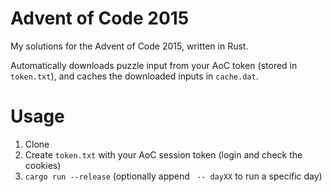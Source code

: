 # Advent of Code 2015

My solutions for the Advent of Code 2015, written in Rust.

Automatically downloads puzzle input from your AoC token (stored in `token.txt`),
and caches the downloaded inputs in `cache.dat`.

# Usage

1. Clone
2. Create `token.txt` with your AoC session token (login and check the cookies)
3. `cargo run --release` (optionally append ` -- dayXX` to run a specific day)